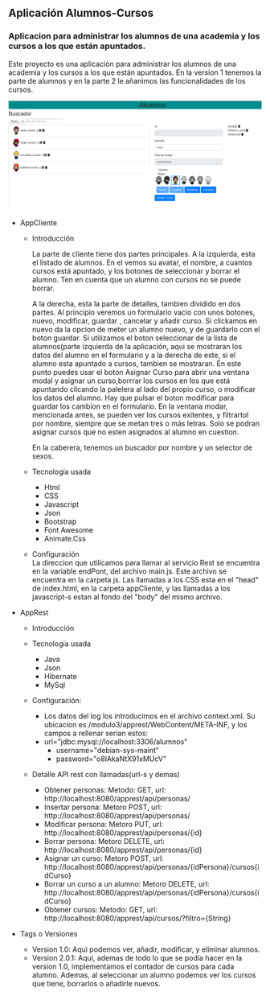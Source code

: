 ## Aplicación Alumnos-Cursos
### Aplicacion para administrar los alumnos de una academia y los cursos a los que están apuntados.

Este proyecto es una aplicación para administrar los alumnos de una academia y los cursos a los que están apuntados.
En la version 1 tenemos la parte de alumnos y en la parte 2 le añanimos las funcionalidades de los cursos.  

![Pantalla principal](https://github.com/IbanMZ/modulo3/blob/master/appclient/img/detalleAlumno.png)

- AppCliente
    * Introducción  
    
      La parte de cliente tiene dos partes principales. A la izquierda, esta el listado de alumnos. En el vemos su avatar, el nombre, a cuantos cursos está apuntado, y los botones de seleccionar y borrar el alumno. Ten en cuenta que un alumno con cursos no se puede borrar.  
      
      A la derecha, esta la parte de detalles, tambien dividido en dos partes. Al principio veremos un formulario vacio con unos botones, nuevo, modificar, guardar , cancelar y añadir curso. Si clickamos en nuevo da la opcion de meter un alumno nuevo, y de guardarlo con el boton guardar. Si utilizamos el boton seleccionar de la lista de alumnos(parte izquierda de la aplicación, aqui se mostraran los datos del alumno en el formulario y a la derecha de este, si el alumno esta apuntado a cursos, tambien se mostraran. En este punto puedes usar el boton Asignar Curso para abrir una ventana modal y asignar un curso,borrrar los cursos en los que está apuntando clicando la palelera al lado del propio curso, o modificar los datos del alumno. Hay que pulsar el boton modificar para guardar los cambion en el formulario. En la ventana modar, mencionada antes, se pueden ver los cursos exitentes, y filtrartol por nombre, siempre que se metan tres o  más letras. Solo se podran asignar cursos que no esten asignados al alumno en cuestion. 
      
      En la caberera, tenemos un buscador por nombre y un selector de sexos.  
      
    * Tecnología usada  
    
        * Html
        * CSS
        * Javascript
        * Json
        * Bootstrap
        * Font Awesome
        * Animate.Css  
        
    * Configuración  
    La direccion que utilicamos para llamar al servicio Rest se encuentra en la variable endPont, del archivo main.js. Este archivo se encuentra en la carpeta js.
    Las llamadas a los CSS esta en el "head" de index.html, en la carpeta appCliente, y las llamadas a los javascript-s estan al fondo del 
    "body" del mismo archivo.  
    
- AppRest
    * Introducción
    * Tecnología usada  
        * Java
        * Json
        * Hibernate
        * MySql
        
    * Configuración:
    
        * Los datos del log los introducimos en el archivo context.xml. Su ubicacion es  /modulo3/apprest/WebContent/META-INF, y los campos a rellenar serian estos:
        * url="jdbc:mysql://localhost:3306/alumnos"   
		  * username="debian-sys-maint"  
		  * password="o8lAkaNtX91xMUcV"   
    
    * Detalle API rest con llamadas(url-s y demas)
        * Obtener personas: Metodo: GET, url: http://localhost:8080/apprest/api/personas/
        * Insertar persona: Metoro POST, url: http://localhost:8080/apprest/api/personas/
        * Modificar persona: Metoro PUT, url: http://localhost:8080/apprest/api/personas/{id}
        * Borrar persona: Metoro DELETE, url: http://localhost:8080/apprest/api/personas/{id}
        * Asignar un curso: Metoro POST, url: http://localhost:8080/apprest/api/personas/{idPersona}/cursos{idCurso}
        * Borrar un curso a un alumno: Metoro DELETE, url: http://localhost:8080/apprest/api/personas/{idPersona}/cursos{idCurso}
       * Obtener cursos: Metodo: GET, url: http://localhost:8080/apprest/api/cursos/?filtro={String}
- Tags o Versiones
    * Version 1.0: Aqui podemos ver, añadir, modificar, y eliminar alumnos.
    * Version 2.0.1: Aqui, ademas de todo lo que se podía hacer en la version 1.0, implementamos el contador de cursos para cada alumno. Ademas, al seleccionar un alumno podemos ver los cursos que tiene, borrarlos o añadirle nuevos.
 
  
